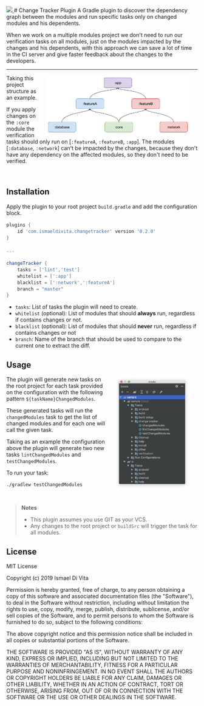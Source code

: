 <a href="https://plugins.gradle.org/plugin/com.ismaeldivita.changetracker">
    <img src="https://img.shields.io/maven-metadata/v/https/plugins.gradle.org/m2/com/ismaeldivita/com.ismaeldivita.changetracker/maven-metadata.xml.svg?label=Gradle%20Plugins%20Portal" />
</a>
# Change Tracker Plugin
A Gradle plugin to discover the dependency graph between the modules and run specific tasks only on changed modules and his dependents.

When we work on a multiple modules project we don't need to run our verification tasks on all modules, just on the modules impacted by the changes and his dependents, with this approach we can save a lot of time in the CI server and give faster feedback about the changes to the developers.

___

<img align="right" hspace="20" width="380" src="./assets/diagram.png"/> 

Taking this project structure as an example.

If you apply changes on the `:core` module the verification tasks should only run on [`:featureA`, `:featureB`, `:app`]. The modules [`:database`, `:network`] can't be impacted by the changes, because they don't have any dependency on the affected modules, so they don't need to be verified.

<br clear="right"/>

## Installation

Apply the plugin to your root project `build.gradle` and add the configuration block.

```groovy 
plugins {
    id 'com.ismaeldivita.changetracker' version '0.2.0'
}

...

changeTracker {
    tasks = ['lint','test']
    whitelist = [':app']
    blacklist = [':network',':featureA']
    branch = "master"
}
```
- `tasks`: List of tasks the plugin will need to create. 
- `whitelist` (optional): List of modules that should **always** run, regardless if contains changes or not. 
- `blacklist` (optional): List of modules that should **never** run, regardless if contains changes or not 
- `branch`: Name of the branch that should be used to compare to the current one to extract the diff.

## Usage
<img align="right" hspace="20" width="200" src="./assets/tasks.png"/>

The plugin will generate new tasks on the root project for each task provided on the configuration with the following pattern `${taskName}ChangedModules`.

These generated tasks will run the `changedModules` task to get the list of changed modules and for each one will call the given task.

Taking as an example the configuration above the plugin will generate two new tasks `lintChangedModules` and `testChangedModules`.

To run your task:

```
./gradlew testChangedModules
```

<br clear="right"/>

> **Notes**
>- This plugin assumes you use GIT as your VCS.
>- Any changes to the root project or `buildSrc` will trigger the task for all modules.


## License
MIT License

Copyright (c) 2019 Ismael Di Vita

Permission is hereby granted, free of charge, to any person obtaining a copy
of this software and associated documentation files (the "Software"), to deal
in the Software without restriction, including without limitation the rights
to use, copy, modify, merge, publish, distribute, sublicense, and/or sell
copies of the Software, and to permit persons to whom the Software is
furnished to do so, subject to the following conditions:

The above copyright notice and this permission notice shall be included in all
copies or substantial portions of the Software.

THE SOFTWARE IS PROVIDED "AS IS", WITHOUT WARRANTY OF ANY KIND, EXPRESS OR
IMPLIED, INCLUDING BUT NOT LIMITED TO THE WARRANTIES OF MERCHANTABILITY,
FITNESS FOR A PARTICULAR PURPOSE AND NONINFRINGEMENT. IN NO EVENT SHALL THE
AUTHORS OR COPYRIGHT HOLDERS BE LIABLE FOR ANY CLAIM, DAMAGES OR OTHER
LIABILITY, WHETHER IN AN ACTION OF CONTRACT, TORT OR OTHERWISE, ARISING FROM,
OUT OF OR IN CONNECTION WITH THE SOFTWARE OR THE USE OR OTHER DEALINGS IN THE
SOFTWARE.
